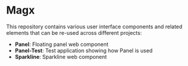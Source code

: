 # Magx

This repository contains various user interface components and related elements that can be re-used across different projects:

- **Panel**: Floating panel web component
- **Panel-Test**: Test application showing how Panel is used
- **Sparkline**: Sparkline web component
